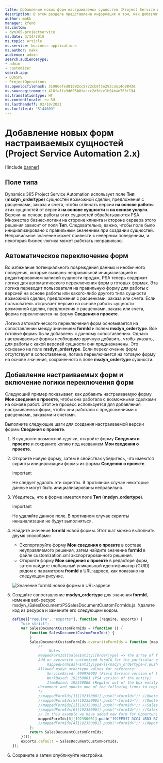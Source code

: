 ```yaml
---
title: Добавление новых форм настраиваемых сущностей (Project Service Automation 2.x)
description: В этом разделе представлена информация о том, как добавлять формы пользовательской сущности для возможных сделок, предложений с расценками, заказов или счетов в Dynamics 365 Project Service Automation 2.x.
author: makk
manager: kfend
ms.custom:
- dyn365-projectservice
ms.date: 3/14/2019
ms.topic: article
ms.service: business-applications
ms.author: makk
audience: admin
search.audienceType:
- admin
- customizer
search.app:
- D365PS
- ProjectOperations
ms.openlocfilehash: 31986efed81892cc5722cb8f5e292cde14d8843d
ms.sourcegitcommit: 418fa1fe9d605b8faccc2d5dee1b04b4e753f194
ms.translationtype: HT
ms.contentlocale: ru-RU
ms.lasthandoff: 02/10/2021
ms.locfileid: "5144609"
---
```

# <a name="add-new-custom-entity-forms-project-service-automation-2x"></a>Добавление новых форм настраиваемых сущностей (Project Service Automation 2.x)

[!include [banner](../../includes/psa-now-project-operations.md)]

## <a name="type-field"></a>Поле типа 

Dynamics 365 Project Service Automation использует поле **Тип** (**msdyn\_ordertype**) сущностей возможной сделки, предложения с расценками, заказа и счета, чтобы отличать версии **на основе работы** этих сущностей от версий **на основе сущности** и **на основе услуги**. Версии на основе работы этих сущностей обрабатываются PSA. Множество бизнес-логики на стороне клиента и стороне сервера этого решения зависит от поля **Тип**. Следовательно, важно, чтобы поле было инициализировано с правильным значением при создании сущностей. Неправильное значение может привести к неверным поведениям, и некоторая бизнес-логика может работать неправильно.

## <a name="automatic-form-switching"></a>Автоматическое переключение форм

Во избежание потенциального повреждения данных и необычного поведения, которые вызваны неправильной инициализацией и редактированием записей сущности продаж, PSA теперь содержит логику для автоматического переключения форм в готовых формах. Эта логика переводит пользователя на правильную форму для работы с версией на основе работы или какого-либо другого типа сущности возможной сделки, предложения с расценками, заказа или счета. Если пользователь открывает версию на основе работы сущности возможной сделки, предложения с расценками, заказа или счета, форма переключается на форму **Сведения о проекте**.

Логика автоматического переключения форм основывается на сопоставлении между значением **formId** и полем **msdyn\_ordertype**. Все готовые формы были добавлены к данному сопоставлению. Однако настраиваемые формы необходимо вручную добавить, чтобы указать, для работы с какой версией сущности они предназначены. Это основано на поле **msdyn\_ordertype**. Если переключение форм отсутствует в сопоставлении, логика переключается на готовую форму на основе значения, сохраненного в поле **msdyn\_ordertype** сущности.

## <a name="add-custom-forms-and-turn-on-the-form-switching-logic"></a>Добавление настраиваемых форм и включение логики переключения форм

Следующий пример показывает, как добавить настраиваемую форму **Мои сведения о проекте**, чтобы она работала с возможными сделками на основе работ. Этот же процесс используется для добавления настраиваемых форм, чтобы они работали с предложениями с расценками, заказами и счетами.

Выполните следующие шаги для создания настраиваемой версии формы **Сведения о проекте**.

1. В сущности возможной сделки, откройте форму **Сведения о проекте** и сохраните копию под названием **Мои сведения о проекте**.
2. Откройте новую форму, затем в свойствах убедитесь, что имеются скрипты инициализации формы из формы **Сведения о проекте**. 

    > [!IMPORTANT]
    > Не следует удалять эти скрипты. В противном случае некоторые данные могут быть инициализированы неправильно.

3. Убедитесь, что в форме имеется поле **Тип** (**msdyn\_ordertype**). 

    > [!IMPORTANT]
    > Не удаляйте данное поле. В противном случае скрипты инициализации не будут выполняться.

4. Найдите значение **formId** новой формы. Этот шаг можно выполнить двумя способами:

    - Экспортируйте форму **Мои сведения о проекте** в составе неуправляемого решения, затем найдите значение **formId** в файле customization.xml экспортированного решения.
    - Откройте форму **Мои сведения о проекте** в редакторе форм, затем найдите глобальный уникальный идентификатор (GUID) рядом с параметром **fromId** в URL-адресе, как показано на следующем рисунке.

    ![Значение formId новой формы в URL-адресе](media/how-to-add-custom-forms-in-v2.0.png)

5. Создайте сопоставление **msdyn\_ordertype** для значения **formId**, изменив веб-ресурс msdyn\_/SalesDocument/PSSalesDocumentCustomFormIds.js. Удалите код из ресурса и замените его следующим кодом.

    ```javascript
    define(["require", "exports"], function (require, exports) {
        "use strict";
        var SalesDocumentCustomFormIds = (function () {
            function SalesDocumentCustomFormIds() {
            }
            SalesDocumentCustomFormIds.overwriteFormIds = function (mappedFormIds) {
                /*
                ---- Notes ----
                mappedFormIds[SalesEntity][OrderType] => The array of forms IDs that support particular entity and order type
                Add or overwrite customized formId for the particular entity and order type by calling:
                    mappedFormIds[<EntityType>][<msdyn_ordertype>].push("<formId>");
                Allowed msdyn_ordertype values for reference:
                    ServiceBased: 690970002 (Field Service version of the entity)
                    WorkBased: 192350001 (PSA version of the entity)
                    ItemBased: 192350000 (Regular out of the box entity)
                Uncomment and update one of the following lines to register custom PSA form for required entity:
                */      
                //mappedFormIds[1][192350001].push("<formId>"); //Quote
                //mappedFormIds[5][192350001].push("<formId>"); //Quote Line
                //mappedFormIds[2][192350001].push("<formId>"); //Sales Order
                //mappedFormIds[6][192350001].push("<formId>"); //Sales Order Line
                // In this example we have added new form for Opportunity
                mappedFormIds[0][192350001].push("192EE537-DCC4-45D3-B7AF-EA694B9113D2"); //Opportunity
                //mappedFormIds[4][192350001].push("<formId>"); //Opportunity Line
            };
            return SalesDocumentCustomFormIds;
        }());
        exports.default = SalesDocumentCustomFormIds;
    });
    ```

6. Сохраните и затем опубликуйте настройки.
